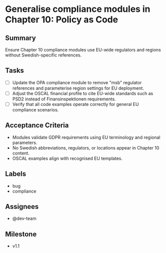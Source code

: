 # Generalise compliance modules in Chapter 10: Policy as Code

## Summary
Ensure Chapter 10 compliance modules use EU-wide regulators and regions without Swedish-specific references.

## Tasks
- [ ] Update the OPA compliance module to remove "msb" regulator references and parameterise region settings for EU deployment.
- [ ] Adjust the OSCAL financial profile to cite EU-wide standards such as PSD2 instead of Finansinspektionen requirements.
- [ ] Verify that all code examples operate correctly for general EU compliance scenarios.

## Acceptance Criteria
- Modules validate GDPR requirements using EU terminology and regional parameters.
- No Swedish abbreviations, regulators, or locations appear in Chapter 10 content.
- OSCAL examples align with recognised EU templates.

## Labels
- bug
- compliance

## Assignees
- @dev-team

## Milestone
- v1.1
